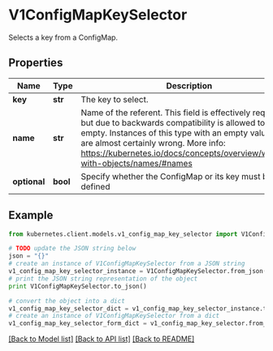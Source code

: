 # V1ConfigMapKeySelector

Selects a key from a ConfigMap.

## Properties

Name | Type | Description | Notes
------------ | ------------- | ------------- | -------------
**key** | **str** | The key to select. | 
**name** | **str** | Name of the referent. This field is effectively required, but due to backwards compatibility is allowed to be empty. Instances of this type with an empty value here are almost certainly wrong. More info: https://kubernetes.io/docs/concepts/overview/working-with-objects/names/#names | [optional] 
**optional** | **bool** | Specify whether the ConfigMap or its key must be defined | [optional] 

## Example

```python
from kubernetes.client.models.v1_config_map_key_selector import V1ConfigMapKeySelector

# TODO update the JSON string below
json = "{}"
# create an instance of V1ConfigMapKeySelector from a JSON string
v1_config_map_key_selector_instance = V1ConfigMapKeySelector.from_json(json)
# print the JSON string representation of the object
print V1ConfigMapKeySelector.to_json()

# convert the object into a dict
v1_config_map_key_selector_dict = v1_config_map_key_selector_instance.to_dict()
# create an instance of V1ConfigMapKeySelector from a dict
v1_config_map_key_selector_form_dict = v1_config_map_key_selector.from_dict(v1_config_map_key_selector_dict)
```
[[Back to Model list]](../README.md#documentation-for-models) [[Back to API list]](../README.md#documentation-for-api-endpoints) [[Back to README]](../README.md)


